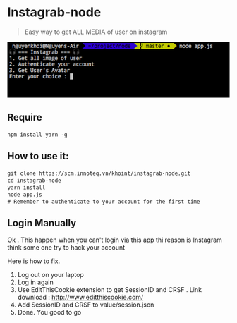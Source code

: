 # Instagrab-node
> Easy way to get ALL MEDIA of user on instagram

![screenshot](screenshoot/screenshoot.png)

## Require
```
npm install yarn -g
```

## How to use it:
```
git clone https://scm.innoteq.vn/khoint/instagrab-node.git
cd instagrab-node
yarn install
node app.js
# Remember to authenticate to your account for the first time 
```
## Login Manually 
Ok . This happen when you can't login via this app thi reason is Instagram think some one try to hack your account

Here is how to fix.

1. Log out on your laptop
2. Log in again
3. Use EditThisCookie extension to get SessionID and CRSF . Link download : http://www.editthiscookie.com/
4. Add SessionID and CRSF to value/session.json
5. Done. You good to go 
